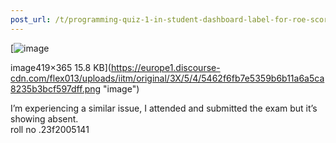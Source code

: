 ```yaml
---
post_url: /t/programming-quiz-1-in-student-dashboard-label-for-roe-scores-showing-absent-or-incorrect/169369/14
---
```

[![image](https://europe1.discourse-cdn.com/flex013/uploads/iitm/original/3X/5/4/5462f6fb7e5359b6b11a6a5ca8235b3bcf597dff.png)

image419×365 15.8 KB](https://europe1.discourse-cdn.com/flex013/uploads/iitm/original/3X/5/4/5462f6fb7e5359b6b11a6a5ca8235b3bcf597dff.png "image")

  
I’m experiencing a similar issue, I attended and submitted the exam but it’s showing absent.  
roll no .23f2005141